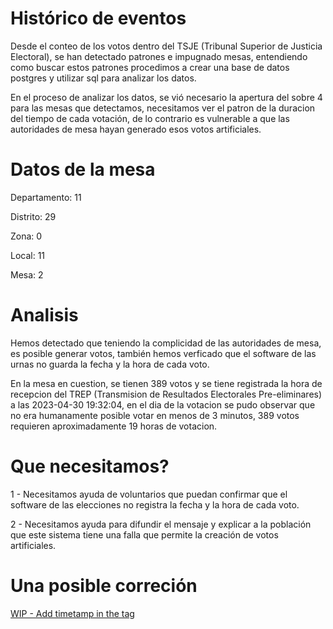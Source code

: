 # Histórico de eventos
Desde el conteo de los votos dentro del TSJE (Tribunal Superior de Justicia Electoral), se han detectado patrones e impugnado mesas, entendiendo como buscar estos patrones procedimos a crear una base de datos postgres y utilizar sql para analizar los datos.

En el proceso de analizar los datos, se vió necesario la apertura del sobre 4 para las mesas que detectamos, necesitamos ver el patron de la duracion del tiempo de cada votación, de lo contrario es vulnerable a que las autoridades de mesa hayan generado esos votos artificiales.

# Datos de la mesa
Departamento: 11

Distrito: 29

Zona: 0

Local: 11

Mesa: 2

# Analisis
Hemos detectado que teniendo la complicidad de las autoridades de mesa, es posible generar votos, también hemos verficado que el software de las urnas no guarda la fecha y la hora de cada voto.

En la mesa en cuestion, se tienen 389 votos y se tiene registrada la hora de recepcion del TREP (Transmision de Resultados Electorales Pre-eliminares) a las 2023-04-30 19:32:04, en el dia de la votacion se pudo observar que no era humanamente posible votar en menos de 3 minutos, 389 votos requieren aproximadamente 19 horas de votacion.

# Que necesitamos?
1 - Necesitamos ayuda de voluntarios que puedan confirmar que el software de las elecciones no registra la fecha y la hora de cada voto.

2 - Necesitamos ayuda para difundir el mensaje y explicar a la población que este sistema tiene una falla que permite la creación de votos artificiales.


# Una posible correción
[WIP - Add timetamp in the tag](https://github.com/johntitorpy/auditoria-elecciones-2023/pull/1#issue-1708809248)
